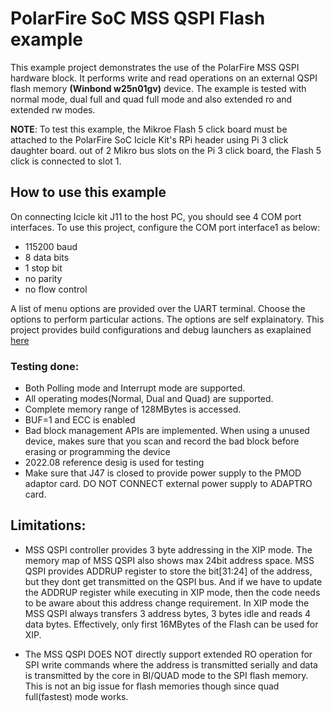 # PolarFire SoC MSS QSPI Flash example
This example project demonstrates the use of the PolarFire MSS QSPI hardware
block. It performs write and read operations on an external QSPI flash memory
**(Winbond w25n01gv)** device.
The example is tested with normal mode, dual full and quad full mode and also
extended ro and extended rw modes.

**NOTE**: To test this example, the Mikroe Flash 5 click board must be attached
          to the PolarFire SoC Icicle Kit's RPi header using Pi 3 click daughter board.
          out of 2 Mikro bus slots on the Pi 3 click board, the Flash 5 click is
          connected to slot 1.

## How to use this example
On connecting Icicle kit J11 to the host PC, you should see 4 COM port interfaces.
To use this project, configure the COM port interface1 as below:
 - 115200 baud
 - 8 data bits
 - 1 stop bit
 - no parity
 - no flow control

A list of menu options are provided over the UART terminal. Choose the options to perform particular actions. The options are self explainatory. 
This project provides build configurations and debug launchers as exaplained
[here](https://mi-v-ecosystem.github.io/redirects/repo-polarfire-soc-bare-metal-examples)


### Testing done:
 - Both Polling mode and Interrupt mode are supported.
 - All operating modes(Normal, Dual and Quad) are supported.
 - Complete memory range of 128MBytes is accessed.
 - BUF=1 and ECC is enabled
 - Bad block management APIs are implemented. When using a unused device, makes sure that you scan and record the bad block before erasing or programming the device
 - 2022.08 reference desig is used for testing
 - Make sure that J47 is closed to provide power supply to the PMOD adaptor card. DO NOT CONNECT external power supply to ADAPTRO card.
 
 ## Limitations:
 - MSS QSPI controller provides 3 byte addressing in the XIP mode. The memory map of MSS QSPI also shows max 24bit address space.
   MSS QSPI provides ADDRUP register to store the bit[31:24] of the address, but they dont get transmitted on the QSPI bus. 
   And if we have to update the ADDRUP register while executing in XIP mode, then the code needs to be aware about this address change requirement.
   In XIP mode the MSS QSPI always transfers 3 address bytes, 3 bytes idle and reads 4 data bytes.
   Effectively, only first 16MBytes of the Flash can be used for XIP.
    
 - The MSS QSPI DOES NOT directly support extended RO operation for SPI write commands where the address is 
   transmitted serially and data is transmitted by the core in BI/QUAD mode to the SPI flash memory. This is not an big issue for flash memories though since quad full(fastest) mode works.
